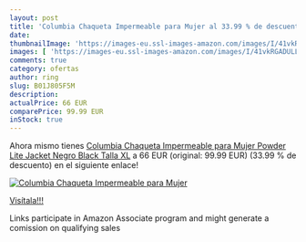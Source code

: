 ```yaml
---
layout: post
title: 'Columbia Chaqueta Impermeable para Mujer al 33.99 % de descuento'
date: 
thumbnailImage: 'https://images-eu.ssl-images-amazon.com/images/I/41vkRGADULL._SL200_.jpg'
images: [ 'https://images-eu.ssl-images-amazon.com/images/I/41vkRGADULL._SL200_.jpg' ]
comments: true
category: ofertas
author: ring
slug: B01J805F5M
description:
actualPrice: 66 EUR
comparePrice: 99.99 EUR
inStock: true
---
```


Ahora mismo tienes [Columbia Chaqueta Impermeable para Mujer  Powder Lite Jacket  Negro  Black   Talla XL](https://www.amazon.es/dp/B01J805F5M/?tag=tolees-21) a 66 EUR (original: 99.99 EUR) (33.99 %  de descuento) en el siguiente enlace!

[![Columbia Chaqueta Impermeable para Mujer](https://images-eu.ssl-images-amazon.com/images/I/41vkRGADULL._SL200_.jpg)](https://www.amazon.es/dp/B01J805F5M/?tag=tolees-21)

[Visítala!!!](https://www.amazon.es/dp/B01J805F5M/?tag=tolees-21)

Links participate in Amazon Associate program and might generate a comission on qualifying sales
